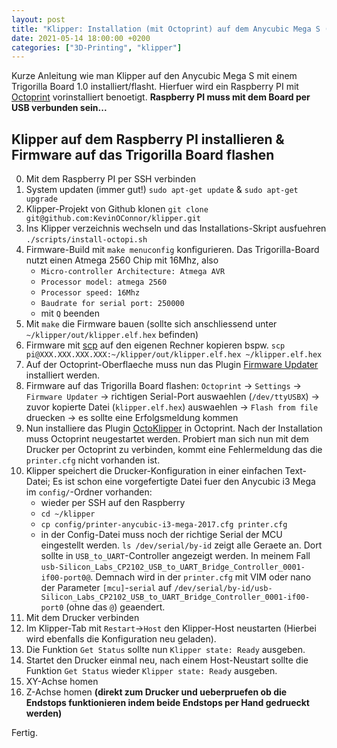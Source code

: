 ```yaml
---
layout: post
title: "Klipper: Installation (mit Octoprint) auf dem Anycubic Mega S (Trigorilla Board 1.0)"
date: 2021-05-14 18:00:00 +0200
categories: ["3D-Printing", "klipper"]
---
```

Kurze Anleitung wie man Klipper auf den Anycubic Mega S mit einem Trigorilla Board 1.0 installiert/flasht. Hierfuer wird ein Raspberry PI mit [Octoprint](https://octoprint.org/download/) vorinstalliert benoetigt. **Raspberry PI muss mit dem Board per USB verbunden sein...**

## Klipper auf dem Raspberry PI installieren & Firmware auf das Trigorilla Board flashen
0. Mit dem Raspberry PI per SSH verbinden
1. System updaten (immer gut!) `sudo apt-get update` & `sudo apt-get upgrade`
2. Klipper-Projekt von Github klonen `git clone git@github.com:KevinOConnor/klipper.git`
3. Ins Klipper verzeichnis wechseln und das Installations-Skript ausfuehren `./scripts/install-octopi.sh`
4. Firmware-Build mit `make menuconfig` konfigurieren. Das Trigorilla-Board nutzt einen Atmega 2560 Chip mit 16Mhz, also
    - `Micro-controller Architecture: Atmega AVR`
    - `Processor model: atmega 2560`
    - `Processor speed: 16Mhz`
    - `Baudrate for serial port: 250000`
    - mit `Q` beenden
5. Mit `make` die Firmware bauen (sollte sich anschliessend unter `~/klipper/out/klipper.elf.hex` befinden)
6. Firmware mit [scp](https://de.wikipedia.org/wiki/Secure_Copy) auf den eigenen Rechner kopieren bspw. `scp pi@XXX.XXX.XXX.XXX:~/klipper/out/klipper.elf.hex ~/klipper.elf.hex`
7. Auf der Octoprint-Oberflaeche muss nun das Plugin [Firmware Updater](https://github.com/OctoPrint/OctoPrint-FirmwareUpdater/blob/master/README.md) installiert werden.
8. Firmware auf das Trigorilla Board flashen: `Octoprint` -> `Settings` -> `Firmware Updater` -> richtigen Serial-Port auswaehlen (`/dev/ttyUSBX`) -> zuvor kopierte Datei (`klipper.elf.hex`) auswaehlen -> `Flash from file` druecken -> es sollte eine Erfolgsmeldung kommen
9. Nun installiere das Plugin [OctoKlipper](https://plugins.octoprint.org/plugins/klipper/) in Octoprint. Nach der Installation muss Octoprint neugestartet werden. Probiert man sich nun mit dem Drucker per Octoprint zu verbinden, kommt eine Fehlermeldung das die `printer.cfg` nicht vorhanden ist.
10. Klipper speichert die Drucker-Konfiguration in einer einfachen Text-Datei; Es ist schon eine vorgefertigte Datei fuer den Anycubic i3 Mega im `config/`-Ordner vorhanden:
    - wieder per SSH auf den Raspberry
    - `cd ~/klipper`
    - `cp config/printer-anycubic-i3-mega-2017.cfg printer.cfg`
    - in der Config-Datei muss noch der richtige Serial der MCU eingestellt werden. `ls /dev/serial/by-id` zeigt alle Geraete an. Dort sollte in `USB_to_UART`-Controller angezeigt werden. In meinem Fall `usb-Silicon_Labs_CP2102_USB_to_UART_Bridge_Controller_0001-if00-port0@`. Demnach wird in der `printer.cfg` mit VIM oder nano der Parameter `[mcu]`-`serial` auf `/dev/serial/by-id/usb-Silicon_Labs_CP2102_USB_to_UART_Bridge_Controller_0001-if00-port0` (ohne das `@`) geaendert.
11. Mit dem Drucker verbinden
12. Im Klipper-Tab mit `Restart`->`Host` den Klipper-Host neustarten (Hierbei wird ebenfalls die Konfiguration neu geladen).
13. Die Funktion `Get Status` sollte nun `Klipper state: Ready` ausgeben.
14. Startet den Drucker einmal neu, nach einem Host-Neustart sollte die Funktion `Get Status` wieder `Klipper state: Ready` ausgeben.
15. XY-Achse homen
16. Z-Achse homen **(direkt zum Drucker und ueberpruefen ob die Endstops funktionieren indem beide Endstops per Hand gedrueckt werden)**

Fertig.